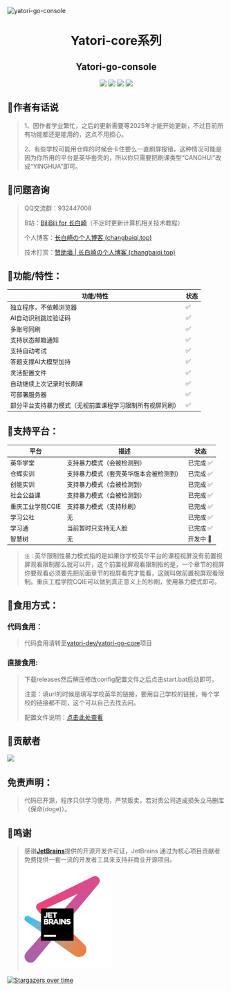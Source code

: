 



![yatori-go-console](https://socialify.git.ci/yatori-dev/yatori-go-console/image?font=Raleway&forks=1&issues=1&logo=https%3A%2F%2Fyatori-dev.github.io%2Fyatori-docs%2Fimg%2Flogo.png&name=1&owner=1&pattern=Charlie%20Brown&pulls=1&stargazers=1&theme=Dark)

<div align="center"><h1>Yatori-core系列</h1></div>

<div align="center"><h2>Yatori-go-console</h2></div>

<div align="center"><img width="125px" src="https://img.shields.io/badge/GO1.23.4-building-r.svg?logo=go"></img> <img width="80px" src="https://img.shields.io/github/stars/yatori-dev/yatori-go-console.svg"></img> <img width="90px" src="https://img.shields.io/github/downloads/yatori-dev/yatori-go-console/total.svg"></img> <img width="70px" src="https://img.shields.io/github/license/Yatori-Dev/yatori-go-console.svg"></img></div>

## 📢作者有话说

> 1、因作者学业繁忙，之后的更新需要等2025年才能开始更新，不过目前所有功能都还是能用的，这点不用担心。
>
> 2、有些学校可能用仓辉的时候会卡住要么一直刷屏报错，这种情况可能是因为你所用的平台是英华套壳的，所以你只需要把刷课类型“CANGHUI”改成“YINGHUA”即可。

## 🤔问题咨询

> QQ交流群：932447008
>
> B站：[BiliBili for 长白崎](https://space.bilibili.com/36987520)（不定时更新计算机相关技术教程）
>
> 个人博客：[长白崎の个人博客 (changbaiqi.top)](https://blogs.changbaiqi.top/)
>
> 技术打赏：[赞助墙 | 长白崎の个人博客 (changbaiqi.top)](https://blogs.changbaiqi.top/sponsorWall/)

## 🎯功能/特性：

| 功能/特性                                                | 状态 |
| -------------------------------------------------------- | ---- |
| 独立程序，不依赖浏览器                                   | ✅    |
| AI自动识别跳过验证码                                     | ✅    |
| 多账号同刷                                               | ✅    |
| 支持状态邮箱通知                                         | ✅    |
| 支持自动考试                                             | ✅    |
| 答题支撑AI大模型加持                                     | ✅    |
| 灵活配置文件                                             | ✅    |
| 自动继续上次记录时长刷课                                 | ✅    |
| 可部署服务器                                             | ✅    |
| 部分平台支持暴力模式（无视前置课程学习限制所有视屏同刷） | ✅    |

## 🎯支持平台：

| 平台             | 描述                  | 状态     |
| ---------------- |---------------------| -------- |
| 英华学堂         | 支持暴力模式（会被检测到）       | 已完成 ✅ |
| 仓辉实训         | 支持暴力模式（套壳英华版本会被检测到） | 已完成 ✅ |
| 创能实训         | 支持暴力模式（会被检测到）       | 已完成 ✅ |
| 社会公益课       | 支持暴力模式（会被检测到）       | 已完成 ✅ |
| 重庆工业学院CQIE | 支持暴力模式（支持秒刷）        | 已完成 ✅ |
| 学习公社         | 无                   | 已完成 ✅ |
| 学习通           | 当前暂时只支持无人脸          | 已完成 ✅ |
| 智慧树           | 无                   | 开发中 🚧 |

> `注：`英华限制性暴力模式指的是如果你学校英华平台的课程视屏没有前置视屏观看限制那么就可以开，这个前置视屏观看限制指的是，一个章节的视屏你要观看必须要先把前面章节的视屏看完才能看，这就叫做前置视屏观看限制。重庆工程学院CQIE可以做到真正意义上的秒刷，使用暴力模式即可。

## 🎉食用方式：

### 代码食用：

> 代码食用请转至[yatori-dev/yatori-go-core](https://github.com/yatori-dev/yatori-go-core)项目

### 直接食用:

> 下载releases然后解压修改config配置文件之后点击start.bat启动即可。
>
> 注意：填url的时候是填写学校英华的链接，要用自己学校的链接，每个学校的链接都不同，这个可以自己去找去问。
>
> 配置文件说明：[点击此处查看](https://yatori-dev.github.io/yatori-docs/yatori-go-console/docs.html)

## 🎉贡献者

<a href="https://github.com/yatori-dev/yatori-go-console/graphs/contributors">   <img src="https://contrib.rocks/image?repo=yatori-dev/yatori-go-console" /></a>

## 免责声明：

> 代码已开源，程序只供学习使用，严禁贩卖，若对贵公司造成损失立马删库（保命(doge)）。


## 🎉鸣谢

> 感谢[**JetBrains**](https://www.jetbrains.com/zh-cn/community/opensource/#support)提供的开源开发许可证，JetBrains 通过为核心项目贡献者免费提供一套一流的开发者工具来支持非商业开源项目。
>
> <img src="./README/images/jetbrains-variant-3.png" alt="jetbrains-variant-3" width="200px" />

[![Stargazers over time](https://starchart.cc/Changbaiqi/yatori.svg?variant=adaptive)](https://starchart.cc/Changbaiqi/yatori)
